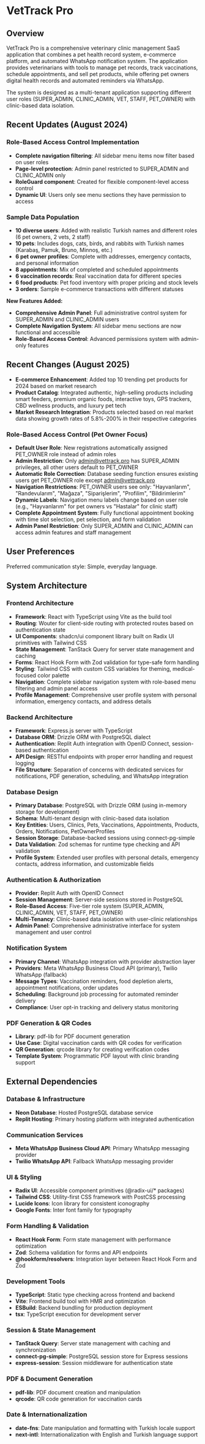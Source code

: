 # VetTrack Pro

## Overview

VetTrack Pro is a comprehensive veterinary clinic management SaaS application that combines a pet health record system, e-commerce platform, and automated WhatsApp notification system. The application provides veterinarians with tools to manage pet records, track vaccinations, schedule appointments, and sell pet products, while offering pet owners digital health records and automated reminders via WhatsApp.

The system is designed as a multi-tenant application supporting different user roles (SUPER_ADMIN, CLINIC_ADMIN, VET, STAFF, PET_OWNER) with clinic-based data isolation.

## Recent Updates (August 2024)

### Role-Based Access Control Implementation
- **Complete navigation filtering**: All sidebar menu items now filter based on user roles
- **Page-level protection**: Admin panel restricted to SUPER_ADMIN and CLINIC_ADMIN only
- **RoleGuard component**: Created for flexible component-level access control
- **Dynamic UI**: Users only see menu sections they have permission to access

### Sample Data Population
- **10 diverse users**: Added with realistic Turkish names and different roles (6 pet owners, 2 vets, 2 staff)
- **10 pets**: Includes dogs, cats, birds, and rabbits with Turkish names (Karabaş, Pamuk, Bruno, Minnoş, etc.)
- **6 pet owner profiles**: Complete with addresses, emergency contacts, and personal information
- **8 appointments**: Mix of completed and scheduled appointments
- **6 vaccination records**: Real vaccination data for different species
- **6 food products**: Pet food inventory with proper pricing and stock levels
- **3 orders**: Sample e-commerce transactions with different statuses

**New Features Added:**
- **Comprehensive Admin Panel**: Full administrative control system for SUPER_ADMIN and CLINIC_ADMIN users
- **Complete Navigation System**: All sidebar menu sections are now functional and accessible
- **Role-Based Access Control**: Advanced permissions system with admin-only features 

## Recent Changes (August 2025)
- **E-commerce Enhancement**: Added top 10 trending pet products for 2024 based on market research
- **Product Catalog**: Integrated authentic, high-selling products including smart feeders, premium organic foods, interactive toys, GPS trackers, CBD wellness products, and luxury pet tech
- **Market Research Integration**: Products selected based on real market data showing growth rates of 5.8%-200% in their respective categories

### Role-Based Access Control (Pet Owner Focus)
- **Default User Role**: New registrations automatically assigned PET_OWNER role instead of admin roles
- **Admin Restriction**: Only admin@vettrack.pro has SUPER_ADMIN privileges, all other users default to PET_OWNER
- **Automatic Role Correction**: Database seeding function ensures existing users get PET_OWNER role except admin@vettrack.pro
- **Navigation Restrictions**: PET_OWNER users see only: "Hayvanlarım", "Randevularım", "Mağaza", "Siparişlerim", "Profilim", "Bildirimlerim"
- **Dynamic Labels**: Navigation menu labels change based on user role (e.g., "Hayvanlarım" for pet owners vs "Hastalar" for clinic staff)
- **Complete Appointment System**: Fully functional appointment booking with time slot selection, pet selection, and form validation
- **Admin Panel Restriction**: Only SUPER_ADMIN and CLINIC_ADMIN can access admin features and staff management

## User Preferences

Preferred communication style: Simple, everyday language.

## System Architecture

### Frontend Architecture
- **Framework**: React with TypeScript using Vite as the build tool
- **Routing**: Wouter for client-side routing with protected routes based on authentication state
- **UI Components**: shadcn/ui component library built on Radix UI primitives with Tailwind CSS
- **State Management**: TanStack Query for server state management and caching
- **Forms**: React Hook Form with Zod validation for type-safe form handling
- **Styling**: Tailwind CSS with custom CSS variables for theming, medical-focused color palette
- **Navigation**: Complete sidebar navigation system with role-based menu filtering and admin panel access
- **Profile Management**: Comprehensive user profile system with personal information, emergency contacts, and address details

### Backend Architecture
- **Framework**: Express.js server with TypeScript
- **Database ORM**: Drizzle ORM with PostgreSQL dialect
- **Authentication**: Replit Auth integration with OpenID Connect, session-based authentication
- **API Design**: RESTful endpoints with proper error handling and request logging
- **File Structure**: Separation of concerns with dedicated services for notifications, PDF generation, scheduling, and WhatsApp integration

### Database Design
- **Primary Database**: PostgreSQL with Drizzle ORM (using in-memory storage for development)
- **Schema**: Multi-tenant design with clinic-based data isolation
- **Key Entities**: Users, Clinics, Pets, Vaccinations, Appointments, Products, Orders, Notifications, PetOwnerProfiles
- **Session Storage**: Database-backed sessions using connect-pg-simple
- **Data Validation**: Zod schemas for runtime type checking and API validation
- **Profile System**: Extended user profiles with personal details, emergency contacts, address information, and customizable fields

### Authentication & Authorization
- **Provider**: Replit Auth with OpenID Connect
- **Session Management**: Server-side sessions stored in PostgreSQL
- **Role-Based Access**: Five-tier role system (SUPER_ADMIN, CLINIC_ADMIN, VET, STAFF, PET_OWNER)
- **Multi-Tenancy**: Clinic-based data isolation with user-clinic relationships
- **Admin Panel**: Comprehensive administrative interface for system management and user control

### Notification System
- **Primary Channel**: WhatsApp integration with provider abstraction layer
- **Providers**: Meta WhatsApp Business Cloud API (primary), Twilio WhatsApp (fallback)
- **Message Types**: Vaccination reminders, food depletion alerts, appointment notifications, order updates
- **Scheduling**: Background job processing for automated reminder delivery
- **Compliance**: User opt-in tracking and delivery status monitoring

### PDF Generation & QR Codes
- **Library**: pdf-lib for PDF document generation
- **Use Case**: Digital vaccination cards with QR codes for verification
- **QR Generation**: qrcode library for creating verification codes
- **Template System**: Programmatic PDF layout with clinic branding support

## External Dependencies

### Database & Infrastructure
- **Neon Database**: Hosted PostgreSQL database service
- **Replit Hosting**: Primary hosting platform with integrated authentication

### Communication Services
- **Meta WhatsApp Business Cloud API**: Primary WhatsApp messaging provider
- **Twilio WhatsApp API**: Fallback WhatsApp messaging provider

### UI & Styling
- **Radix UI**: Accessible component primitives (@radix-ui/* packages)
- **Tailwind CSS**: Utility-first CSS framework with PostCSS processing
- **Lucide Icons**: Icon library for consistent iconography
- **Google Fonts**: Inter font family for typography

### Form Handling & Validation
- **React Hook Form**: Form state management with performance optimization
- **Zod**: Schema validation for forms and API endpoints
- **@hookform/resolvers**: Integration layer between React Hook Form and Zod

### Development Tools
- **TypeScript**: Static type checking across frontend and backend
- **Vite**: Frontend build tool with HMR and optimization
- **ESBuild**: Backend bundling for production deployment
- **tsx**: TypeScript execution for development server

### Session & State Management
- **TanStack Query**: Server state management with caching and synchronization
- **connect-pg-simple**: PostgreSQL session store for Express sessions
- **express-session**: Session middleware for authentication state

### PDF & Document Generation
- **pdf-lib**: PDF document creation and manipulation
- **qrcode**: QR code generation for vaccination cards

### Date & Internationalization
- **date-fns**: Date manipulation and formatting with Turkish locale support
- **next-intl**: Internationalization with English and Turkish language support